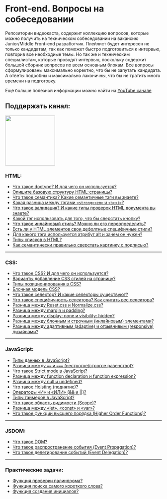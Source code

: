 #  Front-end. Вопросы на собеседовании
Репозитории видеокаста, содержит коллекцию вопросов, которые можно получить на техническом собеседовании на вакансию Junior/Middle Front-end разработчик. 
Плейлист будет интересен не только кандидатам, так как поможет быстро подготовиться к интервью, повторив все необходиые темы.
Но так же и техническим специалистам, которые проводят интервью, поскольку содержит большой сборник вопросов по всем основным блокам.
Все вопросы сформулированы максимально коректно, что бы не запутать кандидата.
А ответы подробны и максимально лаконичны, что бы не тратить много времени на подготовку.

Ещё больше полезной информации можно найти на [YouTube канале](https://youtube.com/c/YauhenKavalchuk)

## Поддержать канал:

<a href="https://www.patreon.com/YauhenKavalchuk" target="_blank">
  <img src="https://c5.patreon.com/external/logo/become_a_patron_button@2x.png" width="160">
</a>

### HTML:
- [Что такое doctype? И для чего он используется?](https://youtu.be/ycYp7CYOnO0?t=65)
- [Опишите базовую структуру HTML-страницы?](https://youtu.be/ycYp7CYOnO0?t=103)
- [Что такое семантика? Какие семантичные тэги вы знаете?](https://youtu.be/ycYp7CYOnO0?t=149)
- [Какая разница между тэгами `<strong><em>` и `<b><i>`?](https://youtu.be/ycYp7CYOnO0?t=202)
- [Что такое валидация? И какие типы проверок HTML документа вы знаете?](https://youtu.be/G7hLwudGWL4?t=39)
- [Какой тэг использовать для того, что бы сверстать кнопку?](https://youtu.be/G7hLwudGWL4?t=96)
- [Что такое инлайновый стиль? Можно ли его переопределить?](https://youtu.be/G7hLwudGWL4?t=155)
- [Есть ли у HTML элементов свои дефолтные специфичные стили?](https://youtu.be/G7hLwudGWL4?t=181)
- [Для какого тэга используется атрибут alt и зачем он нужен?](https://youtu.be/G7hLwudGWL4?t=230)
- [Типы списков в HTML?]()
- [Как семантически правильно сверстать картинку с подписью?]()
---

### CSS:
- [Что такое CSS? И для чего он используется?](https://youtu.be/ycYp7CYOnO0?t=251)
- [Варианты добавление CSS стилей на страницу?](https://youtu.be/ycYp7CYOnO0?t=277)
- [Типы позиционирования в CSS?](https://youtu.be/ycYp7CYOnO0?t=321)
- [Блочная модель CSS?](https://youtu.be/ycYp7CYOnO0?t=410)
- [Что такое селектор? И какие селекторы существуют?](https://youtu.be/G7hLwudGWL4?t=282)
- [Что такое специфичность селектора? Как считать вес селектора?](https://youtu.be/G7hLwudGWL4?t=358)
- [Разница между Reset.css и Normalize.css?](https://youtu.be/G7hLwudGWL4?t=445)
- [Разница между margin и padding?]()
- [Разница между display: none и visibility: hidden?]()
- [Разница между блочным и строчным (инлайновым) элементами?]()
- [Разница между адаптивным (adaptive) и отзывчивым (responsive) дизайнами?]()
---

### JavaScript:
- [Типы данных в JavaScript?](https://youtu.be/ycYp7CYOnO0?t=471)
- [Разница между `==` и `===` (нестрогое/строгое равенство)?](https://youtu.be/ycYp7CYOnO0?t=529)
- [Что такое Strict mode в JavaScript?](https://youtu.be/ycYp7CYOnO0?t=577)
- [Разница между function declaration и function expression?](https://youtu.be/ycYp7CYOnO0?t=632)
- [Разница между null и undefined?](https://youtu.be/G7hLwudGWL4?t=511)
- [Что такое Hoisting (поднятие)?](https://youtu.be/G7hLwudGWL4?t=552)
- [Операторы «И» и «ИЛИ» (&& и ||)?](https://youtu.be/G7hLwudGWL4?t=617)
- [Типы таймеров в JavaScript?](https://youtu.be/G7hLwudGWL4?t=690)
- [Что такое область видимости (Scope)?]()
- [Разница между «let», «const» и «var»?]()
- [Что такое функции высшего порядка (Higher Order Functions)?]()
---

### JSDOM:
- [Что такое DOM?]()
- [Что такое распространение события (Event Propagation)?]()
- [Что такое делегирование событий (Event Delegation)?]()
---

### Практические задачи:
- [Функция проверки палиндрома?](https://youtu.be/ycYp7CYOnO0?t=683)
- [Функция поиска самого короткого слова?](https://youtu.be/G7hLwudGWL4?t=764)
- [Функция создания инициалов?]()
